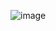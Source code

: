 ![image](https://github.com/carlosalexandre422/Arvore_Binaria_de_Pesquisa/assets/106106048/5c7d0f4a-9ffa-491b-9143-3e5346053c7d)
